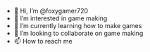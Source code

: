 - 👋 Hi, I’m @foxygamer720
- 👀 I’m interested in game making
- 🌱 I’m currently learning how to make games
- 💞️ I’m looking to collaborate on game making
- 📫 How to reach me 

<!---
foxygamer720/foxygamer720 is a ✨ special ✨ repository because its `README.md` (this file) appears on your GitHub profile.
You can click the Preview link to take a look at your changes.
--->

